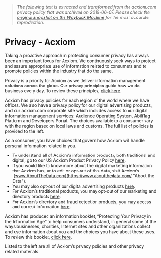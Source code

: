 > *The following text is extracted and transformed from the acxiom.com privacy policy that was archived on 2016-06-07. Please check the [original snapshot on the Wayback Machine](https://web.archive.org/web/20160607162204id_/http%3A//www.acxiom.com/about-acxiom/privacy) for the most accurate reproduction.*

# Privacy - Acxiom

Taking a proactive approach in protecting consumer privacy has always been an important focus for Acxiom. We continuously seek ways to protect and assure appropriate use of information related to consumers and to promote policies within the industry that do the same.

Privacy is a priority for Acxiom as we deliver information management solutions across the globe. Our privacy principles guide how we do business every day. To review these principles, [click here](https://web.archive.org/about-acxiom/privacy/privacy-principles/ "Privacy Principles").

Acxiom has privacy policies for each region of the world where we have offices. We also have a privacy policy for our digital advertising products, and our acxiom.com corporate site which includes access to our digital information management services: Audience Operating System, AbiliTag Platform and Developers Portal. The choices available to a consumer vary with the region based on local laws and customs. The full list of policies is provided to the left.

As a consumer, you have choices that govern how Acxiom will handle personal information related to you.

  * To understand all of Acxiom’s information products, both traditional and digital, go to our US Acxiom Product Privacy Policy [here](https://web.archive.org/about-acxiom/privacy/us-products-privacy-policy/).
  * If you would like to know more about the digital marketing information that Acxiom has, or to edit or opt-out of this data, visit Acxiom’s  [www.AboutTheData.com](https://www.aboutthedata.com/ "About the Data").
  * You may also opt-out of our digital advertising products [here](https://web.archive.org/about-acxiom/privacy/online-advertising-products-optout/).
  * For Acxiom’s traditional products, you may opt-out of our marketing and directory products [here](https://isapps.acxiom.com/optout/optout.aspx).
  * For Acxiom’s directory and fraud detection products, you may access and correct information [here](https://web.archive.org/about-acxiom/privacy/us-reference-info-report/).



Acxiom has produced an information booklet, “Protecting Your Privacy in the Information Age” to help consumers understand, in general some of the ways businesses, charities, Internet sites and other organizations collect and use information about you and the choices you have about these uses. To review this booklet, [click here](http://d21532kvzc3714.cloudfront.net/wp-content/uploads/2014/03/Protecting-Privacy.pdf "Protecting Privacy Booklet").

Listed to the left are all of Acxiom’s privacy policies and other privacy related materials.
